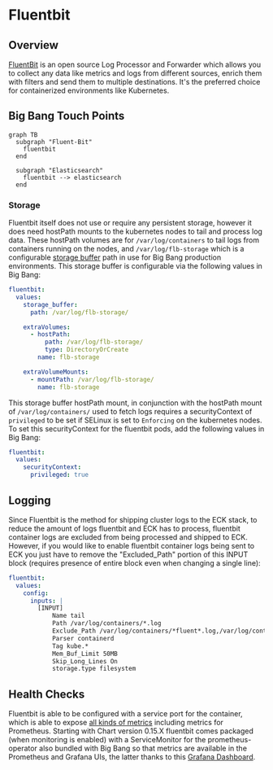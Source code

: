 # Fluentbit

## Overview

[FluentBit](https://fluentbit.io/) is an open source Log Processor and Forwarder which allows you to collect any data like metrics and logs from different sources, enrich them with filters and send them to multiple destinations. It's the preferred choice for containerized environments like Kubernetes.

## Big Bang Touch Points

```mermaid
graph TB 
  subgraph "Fluent-Bit"
    fluentbit 
  end 

  subgraph "Elasticsearch"
    fluentbit --> elasticsearch 
  end
```

### Storage

Fluentbit itself does not use or require any persistent storage, however it does need hostPath mounts to the kubernetes nodes to tail and process log data. These hostPath volumes are for `/var/log/containers` to tail logs from containers running on the nodes, and `/var/log/flb-storage` which is a configurable [storage buffer](https://docs.fluentbit.io/manual/administration/buffering-and-storage) path in use for Big Bang production environments.
This storage buffer is configurable via the following values in Big Bang:

```yaml
fluentbit:
  values:
    storage_buffer:
      path: /var/log/flb-storage/

    extraVolumes:
      - hostPath:
          path: /var/log/flb-storage/
          type: DirectoryOrCreate
        name: flb-storage

    extraVolumeMounts:
      - mountPath: /var/log/flb-storage/
        name: flb-storage
```

This storage buffer hostPath mount, in conjunction with the hostPath mount of `/var/log/containers/` used to fetch logs requires a securityContext of `privileged` to be set if SELinux is set to `Enforcing` on the kubernetes nodes. To set this securityContext for the fluentbit pods, add the following values in Big Bang:

```yaml
fluentbit:
  values:
    securityContext:
      privileged: true
```

## Logging

Since Fluentbit is the method for shipping cluster logs to the ECK stack, to reduce the amount of logs fluentbit and ECK has to process, fluentbit container logs are excluded from being processed and shipped to ECK. However, if you would like to enable fluentbit container logs being sent to ECK  you just have to remove the "Excluded_Path" portion of this INPUT block (requires presence of entire block even when changing a single line):

```yaml
fluentbit:
  values:
    config:
      inputs: |
        [INPUT]
            Name tail
            Path /var/log/containers/*.log
            Exclude_Path /var/log/containers/*fluent*.log,/var/log/containers/*gatekeeper-audit*.log
            Parser containerd
            Tag kube.*
            Mem_Buf_Limit 50MB
            Skip_Long_Lines On
            storage.type filesystem
```

## Health Checks

Fluentbit is able to be configured with a service port for the container, which is able to expose [all kinds of metrics](https://docs.fluentbit.io/manual/administration/monitoring) including metrics for Prometheus.
Starting with Chart version 0.15.X fluentbit comes packaged (when monitoring is enabled) with a ServiceMonitor for the prometheus-operator also bundled with Big Bang so that metrics are available in the Prometheus and Grafana UIs, the latter thanks to this [Grafana Dashboard](https://docs.fluentbit.io/manual/administration/monitoring#grafana-dashboard).
